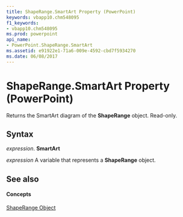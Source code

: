 ```yaml
---
title: ShapeRange.SmartArt Property (PowerPoint)
keywords: vbapp10.chm548095
f1_keywords:
- vbapp10.chm548095
ms.prod: powerpoint
api_name:
- PowerPoint.ShapeRange.SmartArt
ms.assetid: e91922e1-71a6-009e-4592-cbd7f5934270
ms.date: 06/08/2017
---
```



# ShapeRange.SmartArt Property (PowerPoint)

Returns the SmartArt diagram of the  **ShapeRange** object. Read-only.


## Syntax

 _expression_. **SmartArt**

 _expression_ A variable that represents a **ShapeRange** object.


## See also


#### Concepts


[ShapeRange Object](PowerPoint.ShapeRange.md)

